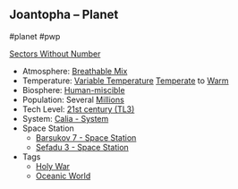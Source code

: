 ## Joantopha &ndash; Planet

#planet #pwp

[Sectors Without Number](https://sectorswithoutnumber.com/sector/bfDcBzTtgpeyLUfwzjio/planet/0JyxvduOiaZ8nVpgA4xa)

- Atmosphere: [Breathable Mix](STARS%20WITHOUT%20NUMBER,%20FREE%20EDITION%20-%20obsidian.md#^atmosphere-breathable-mix)
- Temperature: [Variable Temperature](STARS%20WITHOUT%20NUMBER,%20FREE%20EDITION%20-%20obsidian.md#^climate-variable) [Temperate](STARS%20WITHOUT%20NUMBER,%20FREE%20EDITION%20-%20obsidian.md#^climate-temperate) to [Warm](STARS%20WITHOUT%20NUMBER,%20FREE%20EDITION%20-%20obsidian.md#^climate-warm)
- Biosphere: [Human-miscible](STARS%20WITHOUT%20NUMBER,%20FREE%20EDITION%20-%20obsidian.md#^biosphere-human-miscible)
- Population: Several [Millions](STARS%20WITHOUT%20NUMBER,%20FREE%20EDITION%20-%20obsidian.md#^population-size-millions)
- Tech Level: [21st century (TL3)](STARS%20WITHOUT%20NUMBER,%20FREE%20EDITION%20-%20obsidian.md#^planetary-tech-level-3)
- System: [Calia - System](Calia%20-%20System.md)
- Space Station
   - [Barsukov 7 - Space Station](Barsukov%207%20-%20Space%20Station.md)
   - [Sefadu 3 - Space Station](Sefadu%203%20-%20Space%20Station.md)
- Tags
   - [Holy War](STARS%20WITHOUT%20NUMBER,%20FREE%20EDITION%20-%20obsidian.md#Holy%20War)
   - [Oceanic World](STARS%20WITHOUT%20NUMBER,%20FREE%20EDITION%20-%20obsidian.md#Oceanic%20World)

